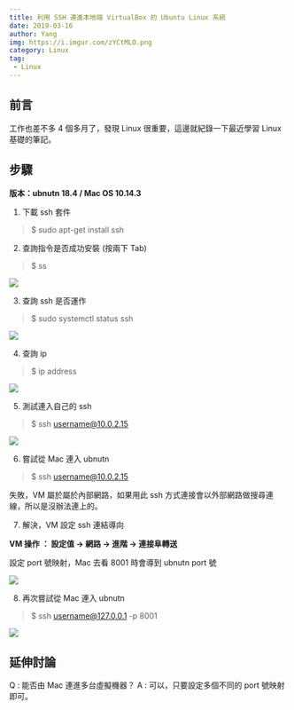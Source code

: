 ```yaml
---
title: 利用 SSH 連進本地端 VirtualBox 的 Ubuntu Linux 系統
date: 2019-03-16
author: Yang
img: https://i.imgur.com/zYCtMLO.png
category: Linux
tag: 
 - Linux
---
```



## 前言

工作也差不多 4 個多月了，發現 Linux 很重要，這邊就紀錄一下最近學習 Linux 基礎的筆記。


## 步驟

**版本：ubnutn 18.4 / Mac OS 10.14.3**



1. 下載 ssh 套件
> $ sudo apt-get install ssh

2. 查詢指令是否成功安裝 (按兩下 Tab)
> $ ss

![](https://i.imgur.com/0pfHOiU.png)

3. 查詢 ssh 是否運作
> $ sudo systemctl status ssh

![](https://i.imgur.com/DLI6Lhw.png)

4. 查詢 ip
> $ ip address

![](https://i.imgur.com/peIMrBk.png)


5. 測試連入自己的 ssh
> $ ssh username@10.0.2.15 

![](https://i.imgur.com/H5TRYXq.png)

6. 嘗試從 Mac 連入 ubnutn
> $ ssh username@10.0.2.15 

失敗，VM 屬於屬於內部網路，如果用此 ssh 方式連接會以外部網路做搜尋連線，所以是沒辦法連上的。

7. 解決，VM 設定 ssh 連結導向

**VM 操作 ： 設定值 -> 網路 -> 進階 -> 連接阜轉送**

設定 port 號映射，Mac 去看 8001 時會導到 ubnutn port 號

![](https://i.imgur.com/ZB4IO0J.png)

8. 再次嘗試從 Mac 連入 ubnutn
> $ ssh username@127.0.0.1 -p 8001

![](https://i.imgur.com/c2Gd3nh.png)


## 延伸討論

Q : 能否由 Mac 連進多台虛擬機器？
A : 可以，只要設定多個不同的 port 號映射即可。


